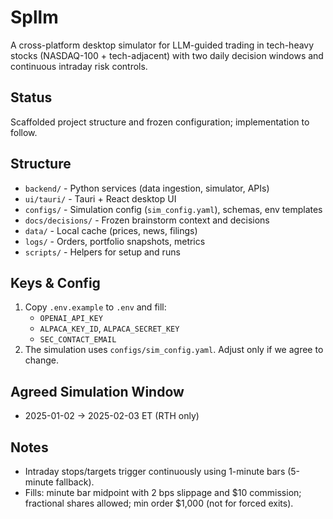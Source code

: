 # Spllm

A cross-platform desktop simulator for LLM-guided trading in tech-heavy stocks (NASDAQ-100 + tech-adjacent) with two daily decision windows and continuous intraday risk controls.

## Status
Scaffolded project structure and frozen configuration; implementation to follow.

## Structure
- `backend/` - Python services (data ingestion, simulator, APIs)
- `ui/tauri/` - Tauri + React desktop UI
- `configs/` - Simulation config (`sim_config.yaml`), schemas, env templates
- `docs/decisions/` - Frozen brainstorm context and decisions
- `data/` - Local cache (prices, news, filings)
- `logs/` - Orders, portfolio snapshots, metrics
- `scripts/` - Helpers for setup and runs

## Keys & Config
1. Copy `.env.example` to `.env` and fill:
   - `OPENAI_API_KEY`
   - `ALPACA_KEY_ID`, `ALPACA_SECRET_KEY`
   - `SEC_CONTACT_EMAIL`
2. The simulation uses `configs/sim_config.yaml`. Adjust only if we agree to change.

## Agreed Simulation Window
- 2025-01-02 → 2025-02-03 ET (RTH only)

## Notes
- Intraday stops/targets trigger continuously using 1-minute bars (5-minute fallback).
- Fills: minute bar midpoint with 2 bps slippage and $10 commission; fractional shares allowed; min order $1,000 (not for forced exits).

